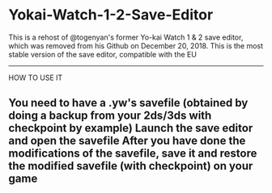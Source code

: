 # Yokai-Watch-1-2-Save-Editor
This is a rehost of @togenyan's former Yo-kai Watch 1 & 2 save editor, which was removed from his Github on December 20, 2018. This is the most stable version of the save editor, compatible with the EU


---------------------------------------------------------------------------------------------------------------------------------------------
HOW TO USE IT

You need to have a .yw's savefile (obtained by doing a backup from your 2ds/3ds with checkpoint by example)
Launch the save editor and open the savefile 
After you have done the modifications of the savefile, save it and restore the modified savefile (with checkpoint) on your game
---------------------------------------------------------------------------------------------------------------------------------------------
